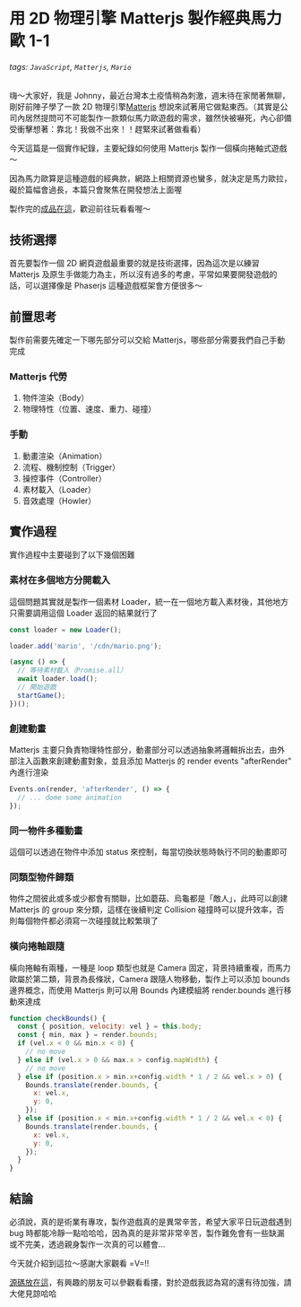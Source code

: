 # 用 2D 物理引擎 Matterjs 製作經典馬力歐 1-1
###### tags: `JavaScript`, `Matterjs`, `Mario`

<SocialBlock hashtags="javascript,matterjs,mario" />

嗨～大家好，我是 Johnny，最近台灣本土疫情稍為刺激，週末待在家閒著無聊，剛好前陣子學了一款 2D 物理引擎[Matterjs](https://brm.io/matter-js/) 想說來試著用它做點東西。（其實是公司內居然提問可不可能製作一款類似馬力歐遊戲的需求，雖然快被嚇死，內心卻備受衝擊想著：靠北！我做不出來！！趕緊來試著做看看）

今天這篇是一個實作紀錄，主要紀錄如何使用 Matterjs 製作一個橫向捲軸式遊戲～

因為馬力歐算是這種遊戲的經典款，網路上相關資源也蠻多，就決定是馬力歐拉，礙於篇幅會過長，本篇只會聚焦在開發想法上面喔

製作完的[成品在這](https://johnnywang1994.github.io/p5-game/#/matter-mario)，歡迎前往玩看看喔～


## 技術選擇
首先要製作一個 2D 網頁遊戲最重要的就是技術選擇，因為這次是以練習 Matterjs 及原生手做能力為主，所以沒有過多的考慮，平常如果要開發遊戲的話，可以選擇像是 Phaserjs 這種遊戲框架會方便很多～


## 前置思考
製作前需要先確定一下哪先部分可以交給 Matterjs，哪些部分需要我們自己手動完成

### Matterjs 代勞
1. 物件渲染（Body）
2. 物理特性（位置、速度、重力、碰撞）

### 手動
1. 動畫渲染（Animation）
2. 流程、機制控制（Trigger）
3. 操控事件（Controller）
4. 素材載入（Loader）
5. 音效處理（Howler）


## 實作過程
實作過程中主要碰到了以下幾個困難

### 素材在多個地方分開載入
這個問題其實就是製作一個素材 Loader，統一在一個地方載入素材後，其他地方只需要調用這個 Loader 返回的結果就行了

```js
const loader = new Loader();

loader.add('mario', '/cdn/mario.png');

(async () => {
  // 等待素材載入（Promise.all）
  await loader.load();
  // 開始遊戲
  startGame();
})();
```

### 創建動畫
Matterjs 主要只負責物理特性部分，動畫部分可以透過抽象將邏輯拆出去，由外部注入函數來創建動畫對象，並且添加 Matterjs 的 render events "afterRender" 內進行渲染

```js
Events.on(render, 'afterRender', () => {
  // ... dome some animation
});
```

### 同一物件多種動畫
這個可以透過在物件中添加 status 來控制，每當切換狀態時執行不同的動畫即可

### 同類型物件歸類
物件之間彼此或多或少都會有關聯，比如蘑菇、烏龜都是「敵人」，此時可以創建 Matterjs 的 group 來分類，這樣在後續判定 Collision 碰撞時可以提升效率，否則每個物件都必須寫一次碰撞就比較繁瑣了

### 橫向捲軸跟隨
橫向捲軸有兩種，一種是 loop 類型也就是 Camera 固定，背景持續重複，而馬力歐屬於第二類，背景為長條狀，Camera 跟隨人物移動，製作上可以添加 bounds 邊界概念，而使用 Matterjs 則可以用 Bounds 內建模組將 render.bounds 進行移動來達成

```js
function checkBounds() {
  const { position, velocity: vel } = this.body;
  const { min, max } = render.bounds;
  if (vel.x < 0 && min.x < 0) {
    // no move
  } else if (vel.x > 0 && max.x > config.mapWidth) {
    // no move
  } else if (position.x > min.x+config.width * 1 / 2 && vel.x > 0) {
    Bounds.translate(render.bounds, {
      x: vel.x,
      y: 0,
    });
  } else if (position.x < min.x+config.width * 1 / 2 && vel.x < 0) {
    Bounds.translate(render.bounds, {
      x: vel.x,
      y: 0,
    });
  }
}
```


## 結論
必須說，真的是術業有專攻，製作遊戲真的是異常辛苦，希望大家平日玩遊戲遇到 bug 時都能冷靜一點哈哈哈，因為真的是非常非常辛苦，製作難免會有一些缺漏或不完美，透過親身製作一次真的可以體會...

今天就介紹到這拉～感謝大家觀看 =V=!!

[源碼放在這](https://github.com/johnnywang1994/matter-mario)，有興趣的朋友可以參觀看看摟，對於遊戲我認為寫的還有待加強，請大佬見諒哈哈

<SocialBlock hashtags="javascript,matterjs,mario" />
